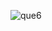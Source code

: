 ![que6](https://github.com/SWEG-2015EC-Batch/Akir-Coders/assets/148296605/671f1f29-243c-4316-b34d-cc49c0abd8bd)
